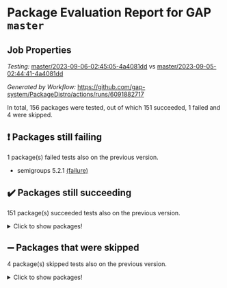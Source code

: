 # Package Evaluation Report for GAP `master`

## Job Properties

*Testing:* [master/2023-09-06-02:45:05-4a4081dd](https://github.com/gap-system/PackageDistro/blob/data/reports/master/2023-09-06-02:45:05-4a4081dd) vs [master/2023-09-05-02:44:41-4a4081dd](https://github.com/gap-system/PackageDistro/blob/data/reports/master/2023-09-05-02:44:41-4a4081dd)

*Generated by Workflow:* https://github.com/gap-system/PackageDistro/actions/runs/6091882717

In total, 156 packages were tested, out of which 151 succeeded, 1 failed and 4 were skipped.

## :exclamation: Packages still failing

1 package(s) failed tests also on the previous version.
- semigroups 5.2.1 [(failure)](https://github.com/gap-system/PackageDistro/actions/runs/6091882717/job/16529437291)

## :heavy_check_mark: Packages still succeeding

151 package(s) succeeded tests also on the previous version.
<details><summary>Click to show packages!</summary>

- 4ti2interface 2023.02-04 [(success)](https://github.com/gap-system/PackageDistro/actions/runs/6091882717/job/16529423902)
- ace 5.6.2 [(success)](https://github.com/gap-system/PackageDistro/actions/runs/6091882717/job/16529424012)
- aclib 1.3.2 [(success)](https://github.com/gap-system/PackageDistro/actions/runs/6091882717/job/16529424121)
- agt 0.3.1 [(success)](https://github.com/gap-system/PackageDistro/actions/runs/6091882717/job/16529424211)
- alnuth 3.2.1 [(success)](https://github.com/gap-system/PackageDistro/actions/runs/6091882717/job/16529424329)
- anupq 3.3.0 [(success)](https://github.com/gap-system/PackageDistro/actions/runs/6091882717/job/16529424430)
- atlasrep 2.1.7 [(success)](https://github.com/gap-system/PackageDistro/actions/runs/6091882717/job/16529424571)
- autodoc 2023.06.19 [(success)](https://github.com/gap-system/PackageDistro/actions/runs/6091882717/job/16529424669)
- automata 1.15 [(success)](https://github.com/gap-system/PackageDistro/actions/runs/6091882717/job/16529424763)
- automgrp 1.3.2 [(success)](https://github.com/gap-system/PackageDistro/actions/runs/6091882717/job/16529424880)
- autpgrp 1.11 [(success)](https://github.com/gap-system/PackageDistro/actions/runs/6091882717/job/16529424983)
- cap 2023.09-01 [(success)](https://github.com/gap-system/PackageDistro/actions/runs/6091882717/job/16529425118)
- caratinterface 2.3.5 [(success)](https://github.com/gap-system/PackageDistro/actions/runs/6091882717/job/16529425251)
- cddinterface 2022.11.01 [(success)](https://github.com/gap-system/PackageDistro/actions/runs/6091882717/job/16529425365)
- circle 1.6.6 [(success)](https://github.com/gap-system/PackageDistro/actions/runs/6091882717/job/16529425511)
- classicpres 1.22 [(success)](https://github.com/gap-system/PackageDistro/actions/runs/6091882717/job/16529425639)
- cohomolo 1.6.11 [(success)](https://github.com/gap-system/PackageDistro/actions/runs/6091882717/job/16529425765)
- congruence 1.2.5 [(success)](https://github.com/gap-system/PackageDistro/actions/runs/6091882717/job/16529425881)
- corelg 1.56 [(success)](https://github.com/gap-system/PackageDistro/actions/runs/6091882717/job/16529425994)
- crime 1.6 [(success)](https://github.com/gap-system/PackageDistro/actions/runs/6091882717/job/16529426106)
- crisp 1.4.6 [(success)](https://github.com/gap-system/PackageDistro/actions/runs/6091882717/job/16529426206)
- crypting 0.10.4 [(success)](https://github.com/gap-system/PackageDistro/actions/runs/6091882717/job/16529426342)
- cryst 4.1.26 [(success)](https://github.com/gap-system/PackageDistro/actions/runs/6091882717/job/16529426441)
- crystcat 1.1.10 [(success)](https://github.com/gap-system/PackageDistro/actions/runs/6091882717/job/16529426611)
- ctbllib 1.3.6 [(success)](https://github.com/gap-system/PackageDistro/actions/runs/6091882717/job/16529426729)
- cubefree 1.19 [(success)](https://github.com/gap-system/PackageDistro/actions/runs/6091882717/job/16529426835)
- curlinterface 2.3.2 [(success)](https://github.com/gap-system/PackageDistro/actions/runs/6091882717/job/16529426933)
- cvec 2.8.1 [(success)](https://github.com/gap-system/PackageDistro/actions/runs/6091882717/job/16529427044)
- datastructures 0.3.0 [(success)](https://github.com/gap-system/PackageDistro/actions/runs/6091882717/job/16529427140)
- deepthought 1.0.6 [(success)](https://github.com/gap-system/PackageDistro/actions/runs/6091882717/job/16529427256)
- design 1.8 [(success)](https://github.com/gap-system/PackageDistro/actions/runs/6091882717/job/16529427345)
- difsets 2.3.1 [(success)](https://github.com/gap-system/PackageDistro/actions/runs/6091882717/job/16529427455)
- digraphs 1.6.2 [(success)](https://github.com/gap-system/PackageDistro/actions/runs/6091882717/job/16529427572)
- edim 1.3.7 [(success)](https://github.com/gap-system/PackageDistro/actions/runs/6091882717/job/16529427684)
- example 4.3.4 [(success)](https://github.com/gap-system/PackageDistro/actions/runs/6091882717/job/16529427803)
- examplesforhomalg 2023.08-02 [(success)](https://github.com/gap-system/PackageDistro/actions/runs/6091882717/job/16529427921)
- factint 1.6.3 [(success)](https://github.com/gap-system/PackageDistro/actions/runs/6091882717/job/16529428058)
- ferret 1.0.9 [(success)](https://github.com/gap-system/PackageDistro/actions/runs/6091882717/job/16529428180)
- fga 1.5.0 [(success)](https://github.com/gap-system/PackageDistro/actions/runs/6091882717/job/16529428282)
- fining 1.5.6 [(success)](https://github.com/gap-system/PackageDistro/actions/runs/6091882717/job/16529428392)
- float 1.0.3 [(success)](https://github.com/gap-system/PackageDistro/actions/runs/6091882717/job/16529428478)
- format 1.4.3 [(success)](https://github.com/gap-system/PackageDistro/actions/runs/6091882717/job/16529428575)
- forms 1.2.9 [(success)](https://github.com/gap-system/PackageDistro/actions/runs/6091882717/job/16529428678)
- fplsa 1.2.6 [(success)](https://github.com/gap-system/PackageDistro/actions/runs/6091882717/job/16529428783)
- fr 2.4.12 [(success)](https://github.com/gap-system/PackageDistro/actions/runs/6091882717/job/16529428919)
- francy 2.0.3 [(success)](https://github.com/gap-system/PackageDistro/actions/runs/6091882717/job/16529429007)
- fwtree 1.3 [(success)](https://github.com/gap-system/PackageDistro/actions/runs/6091882717/job/16529429130)
- gapdoc 1.6.6 [(success)](https://github.com/gap-system/PackageDistro/actions/runs/6091882717/job/16529429240)
- gauss 2023.02-04 [(success)](https://github.com/gap-system/PackageDistro/actions/runs/6091882717/job/16529429362)
- gaussforhomalg 2023.08-01 [(success)](https://github.com/gap-system/PackageDistro/actions/runs/6091882717/job/16529429464)
- gbnp 1.0.5 [(success)](https://github.com/gap-system/PackageDistro/actions/runs/6091882717/job/16529429609)
- generalizedmorphismsforcap 2023.08-02 [(success)](https://github.com/gap-system/PackageDistro/actions/runs/6091882717/job/16529429723)
- genss 1.6.8 [(success)](https://github.com/gap-system/PackageDistro/actions/runs/6091882717/job/16529429846)
- gradedmodules 2023.08-01 [(success)](https://github.com/gap-system/PackageDistro/actions/runs/6091882717/job/16529429955)
- gradedringforhomalg 2023.08-01 [(success)](https://github.com/gap-system/PackageDistro/actions/runs/6091882717/job/16529430055)
- grape 4.9.0 [(success)](https://github.com/gap-system/PackageDistro/actions/runs/6091882717/job/16529430197)
- groupoids 1.73 [(success)](https://github.com/gap-system/PackageDistro/actions/runs/6091882717/job/16529430340)
- grpconst 2.6.4 [(success)](https://github.com/gap-system/PackageDistro/actions/runs/6091882717/job/16529430437)
- guarana 0.96.3 [(success)](https://github.com/gap-system/PackageDistro/actions/runs/6091882717/job/16529430529)
- guava 3.18 [(success)](https://github.com/gap-system/PackageDistro/actions/runs/6091882717/job/16529430647)
- hap 1.58 [(success)](https://github.com/gap-system/PackageDistro/actions/runs/6091882717/job/16529430748)
- hapcryst 0.1.15 [(success)](https://github.com/gap-system/PackageDistro/actions/runs/6091882717/job/16529430853)
- hecke 1.5.3 [(success)](https://github.com/gap-system/PackageDistro/actions/runs/6091882717/job/16529430955)
- help 3.5 [(success)](https://github.com/gap-system/PackageDistro/actions/runs/6091882717/job/16529431075)
- homalg 2023.08-02 [(success)](https://github.com/gap-system/PackageDistro/actions/runs/6091882717/job/16529431186)
- homalgtocas 2023.08-01 [(success)](https://github.com/gap-system/PackageDistro/actions/runs/6091882717/job/16529431329)
- idrel 2.45 [(success)](https://github.com/gap-system/PackageDistro/actions/runs/6091882717/job/16529431442)
- images 1.3.1 [(success)](https://github.com/gap-system/PackageDistro/actions/runs/6091882717/job/16529431600)
- intpic 0.3.0 [(success)](https://github.com/gap-system/PackageDistro/actions/runs/6091882717/job/16529431716)
- io 4.8.1 [(success)](https://github.com/gap-system/PackageDistro/actions/runs/6091882717/job/16529431815)
- io_forhomalg 2023.02-04 [(success)](https://github.com/gap-system/PackageDistro/actions/runs/6091882717/job/16529431936)
- irredsol 1.4.4 [(success)](https://github.com/gap-system/PackageDistro/actions/runs/6091882717/job/16529432051)
- json 2.1.1 [(success)](https://github.com/gap-system/PackageDistro/actions/runs/6091882717/job/16529432168)
- jupyterkernel 1.5.0 [(success)](https://github.com/gap-system/PackageDistro/actions/runs/6091882717/job/16529432298)
- jupyterviz 1.5.6 [(success)](https://github.com/gap-system/PackageDistro/actions/runs/6091882717/job/16529432449)
- kan 1.36 [(success)](https://github.com/gap-system/PackageDistro/actions/runs/6091882717/job/16529432548)
- kbmag 1.5.11 [(success)](https://github.com/gap-system/PackageDistro/actions/runs/6091882717/job/16529432677)
- laguna 3.9.6 [(success)](https://github.com/gap-system/PackageDistro/actions/runs/6091882717/job/16529432792)
- liealgdb 2.2.1 [(success)](https://github.com/gap-system/PackageDistro/actions/runs/6091882717/job/16529432913)
- liepring 2.8 [(success)](https://github.com/gap-system/PackageDistro/actions/runs/6091882717/job/16529433050)
- liering 2.4.2 [(success)](https://github.com/gap-system/PackageDistro/actions/runs/6091882717/job/16529433196)
- linearalgebraforcap 2023.08-08 [(success)](https://github.com/gap-system/PackageDistro/actions/runs/6091882717/job/16529433328)
- localizeringforhomalg 2023.08-02 [(success)](https://github.com/gap-system/PackageDistro/actions/runs/6091882717/job/16529433447)
- loops 3.4.3 [(success)](https://github.com/gap-system/PackageDistro/actions/runs/6091882717/job/16529433603)
- lpres 1.0.3 [(success)](https://github.com/gap-system/PackageDistro/actions/runs/6091882717/job/16529433752)
- majoranaalgebras 1.5.1 [(success)](https://github.com/gap-system/PackageDistro/actions/runs/6091882717/job/16529433857)
- mapclass 1.4.6 [(success)](https://github.com/gap-system/PackageDistro/actions/runs/6091882717/job/16529433981)
- matgrp 0.70 [(success)](https://github.com/gap-system/PackageDistro/actions/runs/6091882717/job/16529434106)
- matricesforhomalg 2023.08-02 [(success)](https://github.com/gap-system/PackageDistro/actions/runs/6091882717/job/16529434216)
- modisom 2.5.4 [(success)](https://github.com/gap-system/PackageDistro/actions/runs/6091882717/job/16529434308)
- modulepresentationsforcap 2023.09-01 [(success)](https://github.com/gap-system/PackageDistro/actions/runs/6091882717/job/16529434438)
- modules 2023.08-02 [(success)](https://github.com/gap-system/PackageDistro/actions/runs/6091882717/job/16529434575)
- monoidalcategories 2023.08-11 [(success)](https://github.com/gap-system/PackageDistro/actions/runs/6091882717/job/16529434659)
- nconvex 2022.09-01 [(success)](https://github.com/gap-system/PackageDistro/actions/runs/6091882717/job/16529434762)
- nilmat 1.4.2 [(success)](https://github.com/gap-system/PackageDistro/actions/runs/6091882717/job/16529434852)
- nock 1.5 [(success)](https://github.com/gap-system/PackageDistro/actions/runs/6091882717/job/16529434917)
- normalizinterface 1.3.6 [(success)](https://github.com/gap-system/PackageDistro/actions/runs/6091882717/job/16529435018)
- nq 2.5.10 [(success)](https://github.com/gap-system/PackageDistro/actions/runs/6091882717/job/16529435120)
- numericalsgps 1.3.1 [(success)](https://github.com/gap-system/PackageDistro/actions/runs/6091882717/job/16529435227)
- openmath 11.5.3 [(success)](https://github.com/gap-system/PackageDistro/actions/runs/6091882717/job/16529435332)
- orb 4.9.0 [(success)](https://github.com/gap-system/PackageDistro/actions/runs/6091882717/job/16529435444)
- packagemanager 1.4.1 [(success)](https://github.com/gap-system/PackageDistro/actions/runs/6091882717/job/16529435546)
- patternclass 2.4.3 [(success)](https://github.com/gap-system/PackageDistro/actions/runs/6091882717/job/16529435642)
- permut 2.0.4 [(success)](https://github.com/gap-system/PackageDistro/actions/runs/6091882717/job/16529435732)
- polenta 1.3.10 [(success)](https://github.com/gap-system/PackageDistro/actions/runs/6091882717/job/16529435820)
- polymaking 0.8.6 [(success)](https://github.com/gap-system/PackageDistro/actions/runs/6091882717/job/16529435911)
- primgrp 3.4.4 [(success)](https://github.com/gap-system/PackageDistro/actions/runs/6091882717/job/16529435998)
- profiling 2.5.4 [(success)](https://github.com/gap-system/PackageDistro/actions/runs/6091882717/job/16529436082)
- qpa 1.34 [(success)](https://github.com/gap-system/PackageDistro/actions/runs/6091882717/job/16529436162)
- quagroup 1.8.3 [(success)](https://github.com/gap-system/PackageDistro/actions/runs/6091882717/job/16529436252)
- radiroot 2.9 [(success)](https://github.com/gap-system/PackageDistro/actions/runs/6091882717/job/16529436328)
- rcwa 4.7.1 [(success)](https://github.com/gap-system/PackageDistro/actions/runs/6091882717/job/16529436424)
- rds 1.8 [(success)](https://github.com/gap-system/PackageDistro/actions/runs/6091882717/job/16529436545)
- recog 1.4.2 [(success)](https://github.com/gap-system/PackageDistro/actions/runs/6091882717/job/16529436663)
- repndecomp 1.3.0 [(success)](https://github.com/gap-system/PackageDistro/actions/runs/6091882717/job/16529436775)
- repsn 3.1.1 [(success)](https://github.com/gap-system/PackageDistro/actions/runs/6091882717/job/16529436873)
- resclasses 4.7.3 [(success)](https://github.com/gap-system/PackageDistro/actions/runs/6091882717/job/16529436957)
- ringsforhomalg 2023.08-02 [(success)](https://github.com/gap-system/PackageDistro/actions/runs/6091882717/job/16529437033)
- sco 2023.08-01 [(success)](https://github.com/gap-system/PackageDistro/actions/runs/6091882717/job/16529437137)
- scscp 2.4.1 [(success)](https://github.com/gap-system/PackageDistro/actions/runs/6091882717/job/16529437219)
- sglppow 2.3 [(success)](https://github.com/gap-system/PackageDistro/actions/runs/6091882717/job/16529437385)
- sgpviz 0.999.5 [(success)](https://github.com/gap-system/PackageDistro/actions/runs/6091882717/job/16529437482)
- simpcomp 2.1.14 [(success)](https://github.com/gap-system/PackageDistro/actions/runs/6091882717/job/16529437576)
- singular 2023.02.09 [(success)](https://github.com/gap-system/PackageDistro/actions/runs/6091882717/job/16529437686)
- sl2reps 1.1 [(success)](https://github.com/gap-system/PackageDistro/actions/runs/6091882717/job/16529437777)
- sla 1.5.3 [(success)](https://github.com/gap-system/PackageDistro/actions/runs/6091882717/job/16529437862)
- smallgrp 1.5.3 [(success)](https://github.com/gap-system/PackageDistro/actions/runs/6091882717/job/16529437950)
- smallsemi 0.6.13 [(success)](https://github.com/gap-system/PackageDistro/actions/runs/6091882717/job/16529438049)
- sonata 2.9.6 [(success)](https://github.com/gap-system/PackageDistro/actions/runs/6091882717/job/16529438153)
- sophus 1.27 [(success)](https://github.com/gap-system/PackageDistro/actions/runs/6091882717/job/16529438248)
- sotgrps 1.2 [(success)](https://github.com/gap-system/PackageDistro/actions/runs/6091882717/job/16529438344)
- spinsym 1.5.2 [(success)](https://github.com/gap-system/PackageDistro/actions/runs/6091882717/job/16529438451)
- standardff 0.9.4 [(success)](https://github.com/gap-system/PackageDistro/actions/runs/6091882717/job/16529438570)
- symbcompcc 1.3.2 [(success)](https://github.com/gap-system/PackageDistro/actions/runs/6091882717/job/16529438678)
- thelma 1.3 [(success)](https://github.com/gap-system/PackageDistro/actions/runs/6091882717/job/16529438788)
- tomlib 1.2.9 [(success)](https://github.com/gap-system/PackageDistro/actions/runs/6091882717/job/16529438897)
- toolsforhomalg 2023.07-01 [(success)](https://github.com/gap-system/PackageDistro/actions/runs/6091882717/job/16529438996)
- toric 1.9.5 [(success)](https://github.com/gap-system/PackageDistro/actions/runs/6091882717/job/16529439101)
- toricvarieties 2022.07.13 [(success)](https://github.com/gap-system/PackageDistro/actions/runs/6091882717/job/16529439203)
- transgrp 3.6.4 [(success)](https://github.com/gap-system/PackageDistro/actions/runs/6091882717/job/16529439298)
- ugaly 4.1.3 [(success)](https://github.com/gap-system/PackageDistro/actions/runs/6091882717/job/16529439407)
- unipot 1.5 [(success)](https://github.com/gap-system/PackageDistro/actions/runs/6091882717/job/16529439521)
- unitlib 4.2.0 [(success)](https://github.com/gap-system/PackageDistro/actions/runs/6091882717/job/16529439600)
- utils 0.82 [(success)](https://github.com/gap-system/PackageDistro/actions/runs/6091882717/job/16529439697)
- uuid 0.7 [(success)](https://github.com/gap-system/PackageDistro/actions/runs/6091882717/job/16529439806)
- walrus 0.9991 [(success)](https://github.com/gap-system/PackageDistro/actions/runs/6091882717/job/16529439929)
- wedderga 4.10.4 [(success)](https://github.com/gap-system/PackageDistro/actions/runs/6091882717/job/16529440071)
- xmod 2.91 [(success)](https://github.com/gap-system/PackageDistro/actions/runs/6091882717/job/16529440165)
- xmodalg 1.23 [(success)](https://github.com/gap-system/PackageDistro/actions/runs/6091882717/job/16529440274)
- yangbaxter 0.10.3 [(success)](https://github.com/gap-system/PackageDistro/actions/runs/6091882717/job/16529440379)
- zeromqinterface 0.14 [(success)](https://github.com/gap-system/PackageDistro/actions/runs/6091882717/job/16529440483)
</details>

## :heavy_minus_sign: Packages that were skipped

4 package(s) skipped tests also on the previous version.
<details><summary>Click to show packages!</summary>

- browse 1.8.21 [(skipped)](https://github.com/gap-system/PackageDistro/actions/runs/6091882717/job/16529118903)
- itc 1.5.1 [(skipped)](https://github.com/gap-system/PackageDistro/actions/runs/6091882717/job/16529118903)
- polycyclic 2.16 [(skipped)](https://github.com/gap-system/PackageDistro/actions/runs/6091882717/job/16529118903)
- xgap 4.31 [(skipped)](https://github.com/gap-system/PackageDistro/actions/runs/6091882717/job/16529118903)
</details>


